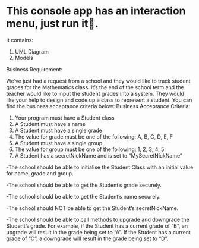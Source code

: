 # This console app has an interaction menu, just run it🙏.

It contains:

1. UML Diagram
2. Models


Business Requirement: 

We’ve just had a request from a school and they would like to track student grades for the Mathematics class. It’s the end of the school term and  the teacher would like to input the student grades into a system. They would like your help to design and code up a class to represent a student. 
You can find the business acceptance criteria below: 
Business Acceptance Criteria: 

1. Your program must have a Student class 
2. A Student must have a name 
3. A Student must have a single grade 
4. The value for grade must be one of the following: A, B, C, D, E, F 
5. A Student must have a single group 
6. The value for group must be one of the following: 1, 2, 3, 4, 5 
7. A Student has a secretNickName and is set to “MySecretNickName” 



-The school should be able to initialise the Student Class with an initial value for name, grade and group. 

-The school should be able to get the Student’s grade securely.

-The school should be able to get the Student’s name securely.

-The school should NOT be able to get the Student’s secretNickName.

-The school should be able to call methods to upgrade and downgrade the Student’s grade. 
  For example, if the Student has a current grade of “B”, an upgrade will result in the grade being set to “A”. 
  If the Student has a current grade of “C”, a downgrade will result in the grade being set to “D”. 
